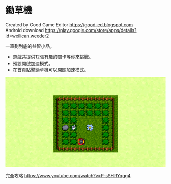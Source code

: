 # 鋤草機

Created by Good Game Editor https://good-ed.blogspot.com <br/>
Android download https://play.google.com/store/apps/details?id=weilican.weeder2

一筆劃到底的益智小品。

* 遊戲共提供12張有趣的關卡等你來挑戰。
* 預設開啟加速模式。
* 在首頁點擊鋤草機可以開關加速模式。

![image](wg2.png)

完全攻略 https://www.youtube.com/watch?v=P-sSHRYqqg4
